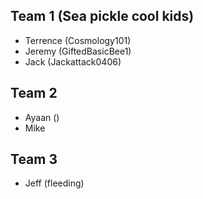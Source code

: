 ## Team 1 (Sea pickle cool kids)
- Terrence (Cosmology101)
- Jeremy (GiftedBasicBee1)
- Jack (Jackattack0406)
## Team 2
- Ayaan ()
- Mike
## Team 3
- Jeff (fleeding)

